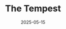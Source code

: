 ---
title: The Tempest
slug: tempest
subheader: ""
subheader: ""
description: More information coming soon!
tickets_link: 
roles:
    

layout: show-info
year: 2025
quarter: spring
week: 8
location: Logan Center Courtyard
season: 2024-2025 Shows
date: 2025-05-15
 

---